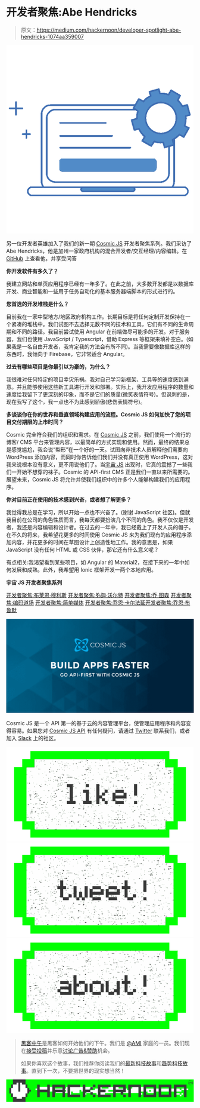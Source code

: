 # 开发者聚焦:Abe Hendricks

> 原文：<https://medium.com/hackernoon/developer-spotlight-abe-hendricks-1074aa359007>

![](img/b50e0c3a3f2fa668d0602f0c00c30b98.png)

另一位开发者英雄加入了我们的新一期 [Cosmic JS](https://cosmicjs.com/) 开发者聚焦系列。我们采访了 Abe Hendricks，他是加州一家政府机构的混合开发者/交互经理/内容编辑。在 [GitHub](https://github.com/pcwa-ahendricks) 上查看他，并享受问答

**你开发软件有多久了？**

我建立网站和单页应用程序已经有一年多了。在此之前，大多数开发都是以数据库开发、商业智能和一些用于任务自动化的基本服务器端脚本的形式进行的。

**您首选的开发堆栈是什么？**

目前我在一家中型地方/地区政府机构工作。长期目标是将任何定制开发保持在一个紧凑的堆栈中。我们试图不去选择无数不同的技术和工具，它们有不同的生命周期和不同的路径。我目前尝试使用 Angular 在前端做尽可能多的开发。对于服务器，我们也使用 JavaScript / Typescript，借助 Express 等框架来填补空白。(如果我是一名自由开发者，我肯定我的方法会有所不同)。当我需要像数据库这样的东西时，我倾向于 Firebase，它非常适合 Angular。

**过去有哪些项目是你最引以为豪的，为什么？**

我很难对任何特定的项目幸灾乐祸。我对自己学习新框架、工具等的速度感到满意。并且能够使用这些新工具进行开发和部署。实际上，我开发应用程序的数量和速度给我留下了更深刻的印象，而不是它们的质量(微笑表情符号)。但讽刺的是，现在我写了这个，我一点也不为此感到骄傲(悲伤表情符号)。

**多谈谈你在你的世界和垂直领域构建应用的流程。Cosmic JS 如何加快了您的项目交付期限的上市时间？**

Cosmic 完全符合我们的组织和需求。在 [Cosmic JS](https://cosmicjs.com/) 之前，我们使用一个流行的博客/ CMS 平台来管理内容，以最简单的方式实现和使用。然而，最终的结果总是感觉尴尬，我会说“梨形”在一个好的一天。试图向非技术人员解释他们需要向 WordPress 添加内容，而同时你告诉他们我们并没有真正使用 WordPress，这对我来说根本没有意义，更不用说他们了。当[宇宙 JS](https://cosmicjs.com/) 出现时，它真的震撼了一些我们一开始不想穿的袜子。Cosmic 的 API-first CMS 正是我们一直以来所需要的。展望未来，Cosmic JS 将允许并使我们组织中的许多个人能够构建我们的应用程序。

**你对目前正在使用的技术感到兴奋，或者想了解更多？**

我觉得我总是在学习，所以开始一点也不兴奋了。(谢谢 JavaScript 社区)。但就我目前在公司的角色性质而言，我每天都要扮演几个不同的角色。我不仅仅是开发者，我还是内容编辑和设计者。在过去的一年中，我已经戴上了开发人员的帽子。在不久的将来，我希望花更多的时间使用 Cosmic JS 来为我们现有的应用程序添加内容，并花更多的时间在草图设计上创造性地工作。我的意思是，如果 JavaScript 没有任何 HTML 或 CSS 伙伴，那它还有什么意义呢？

有点相关:我渴望看到某些项目，如 Angular 的 Material2，在接下来的一年中如何发展和成熟。此外，我希望用 Ionic 框架开发一两个本地应用。

**宇宙 JS 开发者聚焦系列**

[开发者聚焦:布莱恩·穆利斯](https://cosmicjs.com/blog/developer-spotlight-brian-mullis)
[开发者聚焦:弥迦·沃尔特](https://cosmicjs.com/blog/developer-spotlight-micah-walter)
[开发者聚焦:乔·图森](https://cosmicjs.com/blog/developer-spotlight-joe-tuson)
[开发者聚焦:编码道场](https://cosmicjs.com/blog/developer-spotlight-coding-dojo)
[开发者聚焦:简单媒体](https://cosmicjs.com/blog/developer-spotlight-simple-media)
[开发者聚焦:乔恩·卡尔法延](https://cosmicjs.com/blog/developer-spotlight-jon-kalfayan)[开发者聚焦:乔恩·布鲁默](https://cosmicjs.com/blog/developer-spotlight-jon-bloomer)

![](img/f2e20616cf320338559581f55ada12f0.png)

Cosmic JS 是一个 API 第一的基于云的内容管理平台，使管理应用程序和内容变得容易。如果您对 [Cosmic JS API](https://cosmicjs.com/) 有任何疑问，请通过 [Twitter](https://twitter.com/cosmic_js) 联系我们，或者加入 [Slack](https://cosmicjs.com/community) 上的社区。

[![](img/50ef4044ecd4e250b5d50f368b775d38.png)](http://bit.ly/HackernoonFB)[![](img/979d9a46439d5aebbdcdca574e21dc81.png)](https://goo.gl/k7XYbx)[![](img/2930ba6bd2c12218fdbbf7e02c8746ff.png)](https://goo.gl/4ofytp)

> [黑客中午](http://bit.ly/Hackernoon)是黑客如何开始他们的下午。我们是 [@AMI](http://bit.ly/atAMIatAMI) 家庭的一员。我们现在[接受投稿](http://bit.ly/hackernoonsubmission)并乐意[讨论广告&赞助](mailto:partners@amipublications.com)机会。
> 
> 如果你喜欢这个故事，我们推荐你阅读我们的[最新科技故事](http://bit.ly/hackernoonlatestt)和[趋势科技故事](https://hackernoon.com/trending)。直到下一次，不要把世界的现实想当然！

![](img/be0ca55ba73a573dce11effb2ee80d56.png)